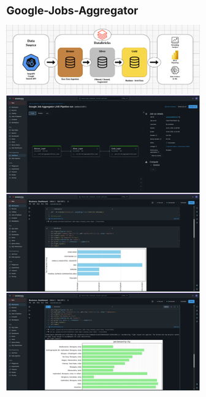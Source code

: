 # Google-Jobs-Aggregator
![Image](https://github.com/Abhishekmohite25/Google-Jobs-Aggregator/blob/f0532c84a87a8ee9b4f2973546c465cff8da3f43/Images/google_jobs_architecture.png)
![Image](https://github.com/Abhishekmohite25/Google-Jobs-Aggregator/blob/bc57d7f63870fbebf6e486d6c9585cb9a716acb3/Images/Google_Jobs_Aggregator_WorkFlow.png)
![Image](https://github.com/Abhishekmohite25/Google-Jobs-Aggregator/blob/d8c044079a928466ff7e642a7ce4bbe9770005d2/Images/Dashboard1.png)
![Image](https://github.com/Abhishekmohite25/Google-Jobs-Aggregator/blob/d8c044079a928466ff7e642a7ce4bbe9770005d2/Images/Dashboard2.png)
